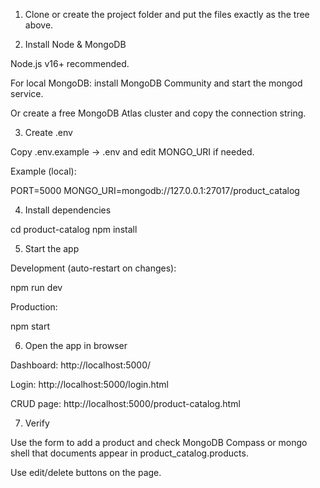 1. Clone or create the project folder and put the files exactly as the tree above.


2. Install Node & MongoDB

Node.js v16+ recommended.

For local MongoDB: install MongoDB Community and start the mongod service.

Or create a free MongoDB Atlas cluster and copy the connection string.



3. Create .env

Copy .env.example → .env and edit MONGO_URI if needed.

Example (local):

PORT=5000
MONGO_URI=mongodb://127.0.0.1:27017/product_catalog



4. Install dependencies

cd product-catalog
npm install


5. Start the app

Development (auto-restart on changes):

npm run dev

Production:

npm start



6. Open the app in browser

Dashboard: http://localhost:5000/

Login: http://localhost:5000/login.html

CRUD page: http://localhost:5000/product-catalog.html



7. Verify

Use the form to add a product and check MongoDB Compass or mongo shell that documents appear in product_catalog.products.

Use edit/delete buttons on the page.
